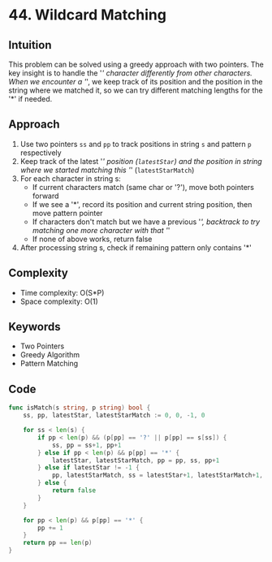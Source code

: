 # 44. Wildcard Matching

## Intuition

This problem can be solved using a greedy approach with two pointers. The key insight is to handle the '*' character differently from other characters. When we encounter a '*', we keep track of its position and the position in the string where we matched it, so we can try different matching lengths for the '*' if needed.

## Approach

1. Use two pointers `ss` and `pp` to track positions in string `s` and pattern `p` respectively
2. Keep track of the latest '*' position (`latestStar`) and the position in string where we started matching this '*' (`latestStarMatch`)
3. For each character in string s:
   - If current characters match (same char or '?'), move both pointers forward
   - If we see a '*', record its position and current string position, then move pattern pointer
   - If characters don't match but we have a previous '*', backtrack to try matching one more character with that '*'
   - If none of above works, return false
4. After processing string s, check if remaining pattern only contains '*'

## Complexity

- Time complexity: O(S*P)
- Space complexity: O(1)

## Keywords

- Two Pointers
- Greedy Algorithm
- Pattern Matching

## Code

```go
func isMatch(s string, p string) bool {
    ss, pp, latestStar, latestStarMatch := 0, 0, -1, 0

    for ss < len(s) {
        if pp < len(p) && (p[pp] == '?' || p[pp] == s[ss]) {
            ss, pp = ss+1, pp+1
        } else if pp < len(p) && p[pp] == '*' {
            latestStar, latestStarMatch, pp = pp, ss, pp+1
        } else if latestStar != -1 {
            pp, latestStarMatch, ss = latestStar+1, latestStarMatch+1, latestStarMatch+1
        } else {
            return false
        }
    }

    for pp < len(p) && p[pp] == '*' {
        pp += 1
    }
    return pp == len(p)
}
```
